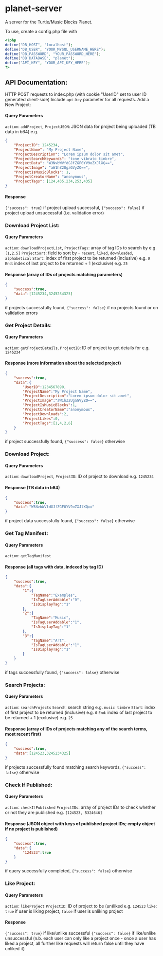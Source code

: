 # planet-server
A server for the Turtle/Music Blocks Planet.

To use, create a config.php file with

```php
<?php
define("DB_HOST", "localhost");
define("DB_USER", "YOUR_MYSQL_USERNAME_HERE");
define("DB_PASSWORD", "YOUR_PASSWORD_HERE");
define("DB_DATABASE", "planet");
define("API_KEY", "YOUR_API_KEY_HERE");
?>
```


## API Documentation:
HTTP POST requests to index.php (with cookie "UserID" set to user ID generated client-side)
Include `api-key` parameter for all requests.
Add a New Project:

#### Query Parameters
`action`: `addProject`,
`ProjectJSON`: JSON data for project being uploaded (TB data in b64) e.g.
```JSON
{
	"ProjectID": 1245234,
	"ProjectName": "My Project Name",
	"ProjectDescription": "Lorem ipsum dolor sit amet",
	"ProjectSearchKeywords": "tone vibrato timbre",
	"ProjectData": "W3NvbWVfdGJfZGF0YV9oZXJlXQ==",
	"ProjectImage": "aW1hZ2UgaGVyZQ==",
	"ProjectIsMusicBlocks": 1,
	"ProjectCreatorName": "anonymous",
	"ProjectTags": [124,435,234,253,435]
}
```

#### Response
`{"success": true}` if project upload successful,
`{"success": false}` if project upload unsuccessful (i.e. validation error)

### Download Project List:

#### Query Parameters
`action`: `downloadProjectList`,
`ProjectTags`: array of tag IDs to search by e.g. `[1,2,5]`
`ProjectSort`: field to sort by - `recent`, `liked`, `downloaded`, `alphabetical`
`Start`: index of first project to be returned (inclusive) e.g. `0`
`End`: index of last project to be returned + 1 (exclusive) e.g. `25`

#### Response (array of IDs of projects matching parameters)
```JSON
{
	"success":true,
	"data":[1245234,3245234325]
}
```
if projects successfully found,
`{"success": false}` if no projects found or on validation errors

### Get Project Details:

#### Query Parameters
`action`: `getProjectDetails`,
`ProjectID`: ID of project to get details for e.g. `1245234`

#### Response (more information about the selected project)
```JSON
{
	"success":true,
	"data":{
		"UserID":1234567890,
		"ProjectName":"My Project Name",
		"ProjectDescription":"Lorem ipsum dolor sit amet",
		"ProjectImage":"aW1hZ2UgaGVyZQ==",
		"ProjectIsMusicBlocks":1,
		"ProjectCreatorName":"anonymous",
		"ProjectDownloads":2,
		"ProjectLikes":0,
		"ProjectTags":[1,4,2,6]
	}
}
```
if project successfully found,
`{"success": false}` otherwise

### Download Project:

#### Query Parameters
`action`: `downloadProject`,
`ProjectID`: ID of project to download e.g. `1245234`

#### Response (TB data in b64)
```JSON
{
	"success":true,
	"data":"W3NvbWVfdGJfZGF0YV9oZXJlXQ=="
}
```
if project data successfully found,
`{"success": false}` otherwise

### Get Tag Manifest:

#### Query Parameters
`action`: `getTagManifest`

#### Response (all tags with data, indexed by tag ID)
```JSON
{
	"success":true,
	"data":{
		"1":{
			"TagName":"Examples",
			"IsTagUserAddable":"0",
			"IsDisplayTag":"1"
		},
		"2":{
			"TagName":"Music",
			"IsTagUserAddable":"1",
			"IsDisplayTag":"1"
		},
		"3":{
			"TagName":"Art",
			"IsTagUserAddable":"1",
			"IsDisplayTag":"1"
		}
	}
}
```
if tags successfully found,
`{"success": false}` otherwise

### Search Projects:

#### Query Parameters
`action`: `searchProjects`
`Search`: search string e.g. `music timbre`
`Start`: index of first project to be returned (inclusive) e.g. `0`
`End`: index of last project to be returned + 1 (exclusive) e.g. `25`

#### Response (array of IDs of projects matching any of the search terms, most recent first)
```JSON
{
	"success":true,
	"data":[124523,3245234325]
}
```
if projects successfully found matching search keywords,
`{"success": false}` otherwise

### Check If Published:

#### Query Parameters
`action`: `checkIfPublished`
`ProjectIDs`: array of project IDs to check whether or not they are published e.g. `[124523, 5324646]`

#### Response (JSON object with keys of published project IDs; empty object if no project is published)
```JSON
{
	"success":true,
	"data":{
		"124523":true
	}
}
```
if query successfully completed,
`{"success": false}` otherwise

### Like Project:

#### Query Parameters
`action`: `likeProject`
`ProjectID`: ID of project to be (un)liked e.g. `124523`
`like`: `true` if user is liking project, `false` if user is unliking project

#### Response
`{"success": true}` if like/unlike successful
`{"success": false}` if like/unlike unsuccessful
(n.b. each user can only like a project once - once a user has liked a project, all further like requests will return false until they have unliked it)